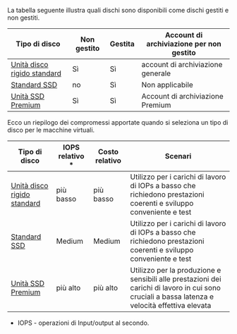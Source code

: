 
La tabella seguente illustra quali dischi sono disponibili come dischi gestiti e non gestiti.

|Tipo di disco  |Non gestito  | Gestita  | Account di archiviazione per non gestito|
|---------|---------|---------|---------|
|[Unità disco rigido standard](https://docs.microsoft.com/azure/virtual-machines/windows/standard-storage)      |   Sì      |  Sì       |  account di archiviazione generale       |
|[Standard SSD](https://docs.microsoft.com/azure/virtual-machines/windows/disks-standard-ssd)    |   no      |   Sì      |  Non applicabile       |
|[Unità SSD Premium](https://docs.microsoft.com/azure/virtual-machines/windows/premium-storage)    |    Sì     |   Sì      |     Account di archiviazione Premium    |

Ecco un riepilogo dei compromessi apportate quando si seleziona un tipo di disco per le macchine virtuali.

|Tipo di disco  |IOPS relativo *  | Costo relativo  | Scenari|
|---------|---------|---------|---------|
|[Unità disco rigido standard](https://docs.microsoft.com/azure/virtual-machines/windows/standard-storage)      |   più basso      |  più basso       |  Utilizzo per i carichi di lavoro di IOPs a basso che richiedono prestazioni coerenti e sviluppo conveniente e test       |
|[Standard SSD](https://docs.microsoft.com/azure/virtual-machines/windows/disks-standard-ssd)    |   Medium|   Medium      |  Utilizzo per i carichi di lavoro di IOPs a basso che richiedono prestazioni coerenti e sviluppo conveniente e test |
|[Unità SSD Premium](https://docs.microsoft.com/azure/virtual-machines/windows/premium-storage)    |    più alto     |   più alto      |     Utilizzo per la produzione e sensibili alle prestazioni dei carichi di lavoro in cui sono cruciali a bassa latenza e velocità effettiva elevata    |

* IOPS - operazioni di Input/output al secondo.
